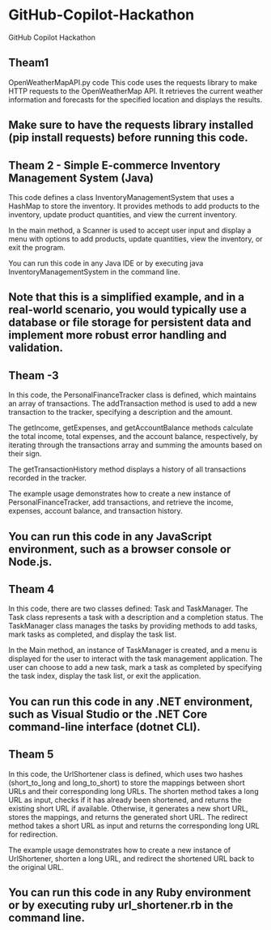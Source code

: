# GitHub-Copilot-Hackathon
GitHub Copilot Hackathon

Theam1
------------------------------------------------------------
OpenWeatherMapAPI.py code 
This code uses the requests library to make HTTP requests to the OpenWeatherMap API. It retrieves the current weather information and forecasts for the specified location and displays the results.

Make sure to have the requests library installed (pip install requests) before running this code.
-------------------------------------------------------------

Theam 2 - Simple E-commerce Inventory Management System (Java)
-------------------------------------------------------------

This code defines a class InventoryManagementSystem that uses a HashMap to store the inventory. It provides methods to add products to the inventory, update product quantities, and view the current inventory.

In the main method, a Scanner is used to accept user input and display a menu with options to add products, update quantities, view the inventory, or exit the program.

You can run this code in any Java IDE or by executing java InventoryManagementSystem in the command line.

Note that this is a simplified example, and in a real-world scenario, you would typically use a database or file storage for persistent data and implement more robust error handling and validation.
-------------------------------------------------------------

Theam -3 
--------------------------------------------------------------
In this code, the PersonalFinanceTracker class is defined, which maintains an array of transactions. The addTransaction method is used to add a new transaction to the tracker, specifying a description and the amount.

The getIncome, getExpenses, and getAccountBalance methods calculate the total income, total expenses, and the account balance, respectively, by iterating through the transactions array and summing the amounts based on their sign.

The getTransactionHistory method displays a history of all transactions recorded in the tracker.

The example usage demonstrates how to create a new instance of PersonalFinanceTracker, add transactions, and retrieve the income, expenses, account balance, and transaction history.

You can run this code in any JavaScript environment, such as a browser console or Node.js.
-----------------------------------------------------------------

Theam 4
------------------------------------------------------------------
In this code, there are two classes defined: Task and TaskManager. The Task class represents a task with a description and a completion status. The TaskManager class manages the tasks by providing methods to add tasks, mark tasks as completed, and display the task list.

In the Main method, an instance of TaskManager is created, and a menu is displayed for the user to interact with the task management application. The user can choose to add a new task, mark a task as completed by specifying the task index, display the task list, or exit the application.

You can run this code in any .NET environment, such as Visual Studio or the .NET Core command-line interface (dotnet CLI).
-------------------------------------------------------------------

Theam 5
-------------------------------------------------------------------
In this code, the UrlShortener class is defined, which uses two hashes (short_to_long and long_to_short) to store the mappings between short URLs and their corresponding long URLs. The shorten method takes a long URL as input, checks if it has already been shortened, and returns the existing short URL if available. Otherwise, it generates a new short URL, stores the mappings, and returns the generated short URL. The redirect method takes a short URL as input and returns the corresponding long URL for redirection.

The example usage demonstrates how to create a new instance of UrlShortener, shorten a long URL, and redirect the shortened URL back to the original URL.

You can run this code in any Ruby environment or by executing ruby url_shortener.rb in the command line.
---------------------------------------------------------------------
